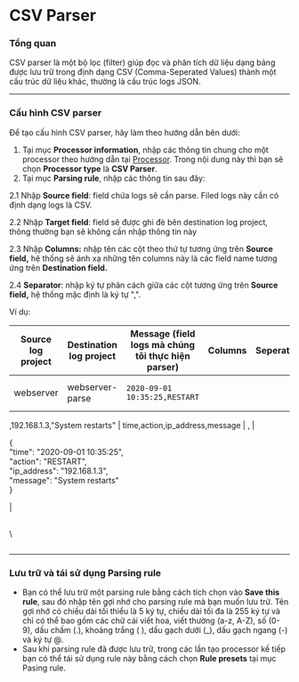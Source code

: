 # CSV Parser

### Tổng quan

CSV parser là một bộ lọc (filter) giúp đọc và phân tích dữ liệu dạng bảng được lưu trữ trong định dạng CSV (Comma-Seperated Values) thành một cấu trúc dữ liệu khác, thường là cấu trúc logs JSON.

***

### Cấu hình CSV parser

Để tạo cấu hình CSV parser, hãy làm theo hướng dẫn bên dưới:&#x20;

1. Tại mục **Processor information**, nhập các thông tin chung cho một processor theo hướng dẫn tại [Processor](./). Trong nội dung này thì bạn sẽ chọn **Processor type** là **CSV Parser**.
2. Tại mục **Parsing rule**, nhập các thông tin sau đây:

2.1 Nhập **Source field**: field chứa logs sẽ cần parse. Filed logs này cần có định dạng logs là CSV.

2.2 Nhập **Target field**: field sẽ được ghi đè bên destination log project, thông thường bạn sẽ không cần nhập thông tin này&#x20;

2.3 Nhập **Columns:** nhập tên các cột theo thứ tự tương ứng trên **Source field,** hệ thống sẽ ánh xạ những tên columns này là các field name tương ứng trên **Destination field.**

2.4 **Separator**: nhập ký tự phân cách giữa các cột tương ứng trên **Source field,** hệ thống mặc định là ký tự ",".

Ví dụ:&#x20;

| Source log project | Destination log project | Message (field logs mà chúng tôi thực hiện parser)                                  | Columns                         | Seperator | Kết quả parser                                                                                                                                                |
| ------------------ | ----------------------- | ----------------------------------------------------------------------------------- | ------------------------------- | --------- | ------------------------------------------------------------------------------------------------------------------------------------------------------------- |
| webserver          | webserver-parse         | <pre><code>2020-09-01 10:35:25,RESTART
,192.168.1.3,"System restarts"
</code></pre> | time,action,ip\_address,message | ,         | <p>{<br>     "time": "2020-09-01 10:35:25",<br>     "action": "RESTART",<br>      "ip_address": "192.168.1.3",<br>      "message": "System restarts"<br>}</p> |

\
\


<figure><img src="http://docs.vngcloud.vn/download/attachments/59802002/image2023-8-2_10-38-5.png?version=1&#x26;modificationDate=1690947486000&#x26;api=v2" alt=""><figcaption></figcaption></figure>

***

### Lưu trữ và tái sử dụng Parsing rule

* Bạn có thể lưu trữ một parsing rule bằng cách tích chọn vào **Save this rule**, sau đó nhập tên gợi nhớ cho parsing rule mà bạn muốn lưu trữ. Tên gợi nhớ có chiều dài tối thiểu là 5 ký tự, chiều dài tối đa là 255 ký tự và chỉ có thể bao gồm các chữ cái viết hoa, viết thường (a-z, A-Z), số (0-9), dấu chấm (.), khoảng trắng ( ), dấu gạch dưới (\_), dấu gạch ngang (-) và ký tự @.
* Sau khi parsing rule đã được lưu trữ, trong các lần tạo processor kế tiếp bạn có thể tái sử dụng rule này bằng cách chọn **Rule presets** tại mục Pasing rule.&#x20;
